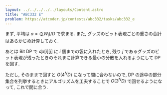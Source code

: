 ```yaml
---
layout: ../../../../../layouts/Content.astro
title: "ABC332 E"
problem: https://atcoder.jp/contests/abc332/tasks/abc332_e
---
```

まず, 平均は $a = (\sum W_i)/D$ で求まる. また, グッズのビット表現ごとの重さの合計はあらかじめ計算しておく.

あとは Bit DP で $dp[i][j]$ に $i$ 個までの袋に入れたとき, 残り $j$ であるグッズのビット表現が残ったときのそれまに計算できる最小の分散を入れるようにして DP を回す.

ただし, そのままで回すと $O(4^N D)$ になって間に合わないので, DP の途中の部分集合を列挙するときにアルゴリズムを工夫することで $O(3^N D)$ で回せるようになって, これで間に合う.
